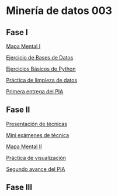 # Minería de datos 003
## Fase I
[Mapa Mental I](https://github.com/DanielAlsina/Mineria-de-datos-003/blob/main/MapaMental_1_1860749.pdf)

[Ejercicio de Bases de Datos](https://github.com/HectorENP/Mineria-de-Datos-003/blob/main/Ej1_BasesDatos_Equipo_11.pdf?fbclid=IwAR1ljlzeOUIUL-tPtd5S9SWh_aKR7lzsHGNduptM3kX2vLIfkf0JFE6tnmo)

[Ejercicios Básicos de Python](https://github.com/DanielAlsina/Mineria-de-datos-003/blob/main/Ej_Python_1860749.ipynb)

[Práctica de limpieza de datos](https://github.com/HectorENP/Mineria-de-Datos-003/blob/main/Ej_Limpieza_Equipo11.ipynb)

[Primera entrega del PIA](https://github.com/HectorENP/Mineria-de-Datos-003/blob/main/Avance1_PIA_Equipo11.ipynb)
## Fase II
[Presentación de técnicas](https://github.com/sebascuriel18/MineriaDatos/blob/main/Presentacion_%7BDeteccion-de-outliers%7D_%7BEquipo.11%7D.pdf)

[Mini exámenes de técnica](https://github.com/sebascuriel18/MineriaDatos/blob/main/Calificacion_Deteccion-de-outliers_Equipo_11.pdf)

[Mapa Mental II](https://github.com/DanielAlsina/Mineria-de-datos-003/blob/main/MapaMental_2_1860749.pdf)

[Práctica de visualización]()

[Segundo avance del PIA]()
## Fase III
